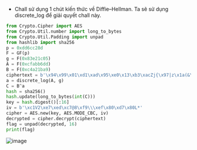 - Chall sử dụng 1 chút kiến thức về Diffie–Hellman. Ta sẽ sử dụng discrete_log để giải quyết chall này.
```Python
from Crypto.Cipher import AES
from Crypto.Util.number import long_to_bytes
from Crypto.Util.Padding import unpad
from hashlib import sha256
p = 0xdd6cc28d
F = GF(p)
g = F(0x83e21c05)
A = F(0xcfabb6dd)
B = F(0xc4a21ba9)
ciphertext = b'\x94\x99\x01\xd1\xad\x95\xe0\x13\xb3\xacZj{\x97|z\x1a(&\xe8\x01\xe4Y\x08\xc4\xbeN\xcd\xb2*\xe6{'
a = discrete_log(A, g)
C = B^a
hash = sha256()
hash.update(long_to_bytes(int(C)))
key = hash.digest()[:16]
iv = b'\xc1V2\xe7\xed\xc7@8\xf9\\\xef\x80\xd7\x80L*'
cipher = AES.new(key, AES.MODE_CBC, iv)
decrypted = cipher.decrypt(ciphertext)
flag = unpad(decrypted, 16)
print(flag)
```
![image](https://github.com/Caycon/CTF/assets/97203151/60fbfac5-2b8b-4b83-ab3f-a5bc8f1747d7)
